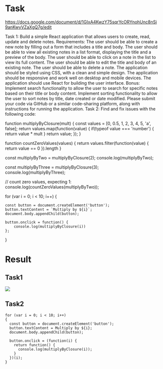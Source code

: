 # Task
https://docs.google.com/document/d/1GIxA4KwzY75sqrYcORYnohUnc8nSi9anKwyVZaXgQ7g/edit

Task 1: Build a simple React application that allows users to create, read, update and delete notes.
Requirements:
The user should be able to create a new note by filling out a form that includes a title and body.
The user should be able to view all existing notes in a list format, displaying the title and a preview of the body.
The user should be able to click on a note in the list to view its full content.
The user should be able to edit the title and body of an existing note.
The user should be able to delete a note.
The application should be styled using CSS, with a clean and simple design.
The application should be responsive and work well on desktop and mobile devices.
The application should use React for building the user interface.
Bonus:
Implement search functionality to allow the user to search for specific notes based on their title or body content.
Implement sorting functionality to allow the user to sort notes by title, date created or date modified.
Please submit your code via GitHub or a similar code-sharing platform, along with instructions for running the application.
Task 2: Find and fix issues with the following code:

function multiplyByClosure(mult) {
  const values = [0, 0.5, 1, 2, 3, 4, 5, 'a', false];
  return values.map(function(value) { 
	if(typeof value === 'number') {
		return value * mult
	}
	return value;
  });
}

function countZeroValues(values) {
	return values.filter(function(value) {
		return value == 0
	}).length
}

const multiplyByTwo = multiplyByClosure(2);
console.log(multiplyByTwo);

const multiplyByThree = multiplyByClosure(3);
console.log(multiplyByThree);

// count zero values, expecting 1:
console.log(countZeroValues(multiplyByTwo));

for (var i = 0; i < 10; i++) {
	
	const button = document.createElement('button');
	button.textContent = `Multiply by ${i}`;
	document.body.appendChild(button);

    button.onclick = function() {
        console.log(multiplyByClosure(i))
    };
}


# Result

## Task1
![](https://raw.githubusercontent.com/ithunter101/YPM-React-Test/main/Screenshot.png)

## Task2
```
for (var i = 0; i < 10; i++)
{
  const button = document.createElement('button');
  button.textContent = Multiply by ${i};
  document.body.appendChild(button);
  
  button.onclick = (function(i) {
    return function() {
      console.log(multiplyByClosure(i));
    }
  })(i);
}
```